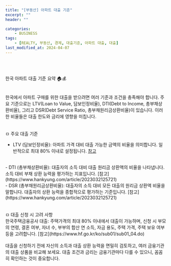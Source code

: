 ```yaml
---
title: "[부동산] 아파트 대출 기준"
excerpt: ""
header: ""

categories:
    - BUSINESS
tags:
    - [REALTY, 부동산, 경제, 대출기준, 아파트 대출, 대출]
last_modified_at: 2024-04-07
---
```

<br><br>

한국 아파트 대출 기준 요약 🏠💰<br>
<br><br>
한국에서 아파트 구매를 위한 대출을 받으려면 여러 기준과 조건을 충족해야 합니다. 주요 기준으로는 LTV(Loan to Value, 담보인정비율), DTI(Debt to Income, 총부채상환비율), 그리고 DSR(Debt Service Ratio, 총부채원리금상환비율)이 있습니다. 이러한 비율들은 대출 한도와 금리에 영향을 미칩니다.<br>
<br><br>
ㅁ 주요 대출 기준<br>
- LTV (담보인정비율): 아파트 가격 대비 대출 가능한 금액의 비율을 의미합니다. 일반적으로 최대 80% 이내로 설정됩니다. [참고](https://www.hankyung.com/article/2023032125721) <br>
<br>
- DTI (총부채상환비율): 대출자의 소득 대비 대출 원리금 상환액의 비율을 나타냅니다. 소득 대비 부채 상환 능력을 평가하는 지표입니다. [참고](https://www.hankyung.com/article/2023032125721)<br>
- DSR (총부채원리금상환비율): 대출자의 소득 대비 모든 대출의 원리금 상환액 비율을 말합니다. 대출자의 상환 능력을 종합적으로 평가하는 기준입니다. [참고](https://www.hankyung.com/article/2023032125721)<br>
<br><br>
ㅁ 대출 신청 시 고려 사항<br>
한국주택금융공사 대출: 주택가격의 최대 80% 이내에서 대출이 가능하며, 신청 시 부모의 연령, 결혼 여부, 자녀 수, 부부의 합산 연 소득, 자금 용도, 주택 가격, 주택 보유 여부 등을 고려합니다. [참고](https://www.hf.go.kr/ko/sub01/sub01_04.do) <br>
<br>
대출을 신청하기 전에 자신의 소득과 대출 상환 능력을 면밀히 검토하고, 여러 금융기관의 대출 상품을 비교해 보세요. 대출 조건과 금리는 금융기관마다 다를 수 있으니, 꼼꼼히 확인하는 것이 중요합니다.<br>
<br><br>
